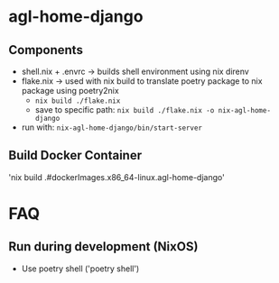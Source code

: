 # agl-home-django

## Components
- shell.nix + .envrc -> builds shell environment using nix direnv
- flake.nix -> used with nix build to translate poetry package to nix package using poetry2nix
    - `nix build ./flake.nix`
    - save to specific path: `nix build ./flake.nix -o nix-agl-home-django`
- run with: `nix-agl-home-django/bin/start-server`

## Build Docker Container
'nix build .#dockerImages.x86_64-linux.agl-home-django'

# FAQ
## Run during development (NixOS)
- Use poetry shell ('poetry shell')

